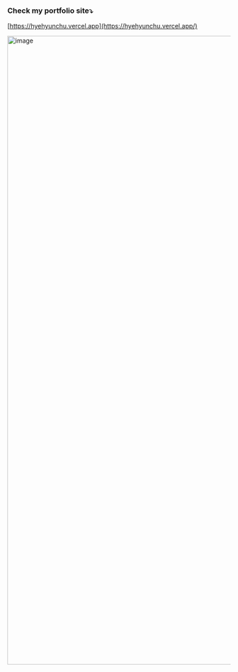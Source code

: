 ### Check my portfolio site⤵

[https://hyehyunchu.vercel.app](https://hyehyunchu.vercel.app/)

<img width="1416" alt="image" src="https://github.com/HHCHU/hyehyunchu/assets/74291630/e31e0f96-1303-433b-8f29-cf837a5c7003">

